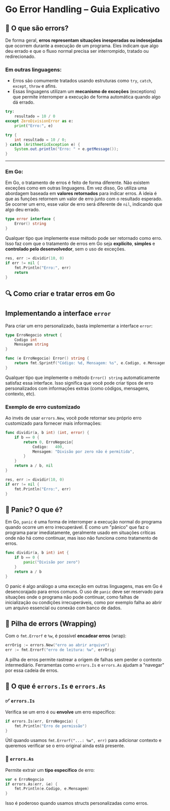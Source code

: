 # Go Error Handling – Guia Explicativo

## 🧠 O que são errors?

De forma geral, **erros representam situações inesperadas ou indesejadas** que ocorrem durante a execução de um programa. Eles indicam que algo deu errado e que o fluxo normal precisa ser interrompido, tratado ou redirecionado.

### Em outras linguagens:
- Erros são comumente tratados usando estruturas como `try`, `catch`, `except`, `throw` e afins.
- Essas linguagens utilizam um **mecanismo de exceções** (exceptions) que permite interromper a execução de forma automática quando algo dá errado.

```python
try:
    resultado = 10 / 0
except ZeroDivisionError as e:
    print("Erro:", e)
```

```java
try {
    int resultado = 10 / 0;
} catch (ArithmeticException e) {
    System.out.println("Erro: " + e.getMessage());
}
```

---

### Em Go:
Em Go, o tratamento de erros é feito de forma diferente. Não existem exceções como em outras linguagens. Em vez disso, Go utiliza uma abordagem baseada em **valores retornados** para indicar erros.
A ideia é que as funções retornem um valor de erro junto com o resultado esperado. Se ocorrer um erro, esse valor de erro será diferente de `nil`, indicando que algo deu errado.

```go
type error interface {
    Error() string
}
```
Qualquer tipo que implemente esse método pode ser retornado como erro. Isso faz com que o tratamento de erros em Go seja **explícito**, **simples** e **controlado pelo desenvolvedor**, sem o uso de exceções.

```go
res, err := dividir(10, 0)
if err != nil {
    fmt.Println("Erro:", err)
    return
}
```

## 🔍 Como criar e tratar erros em Go

## Implementando a interface `error`

Para criar um erro personalizado, basta implementar a interface `error`:

```go
type ErroNegocio struct {
    Codigo int
    Mensagem string
}

func (e ErroNegocio) Error() string {
    return fmt.Sprintf("Código: %d, Mensagem: %s", e.Codigo, e.Mensagem)
}
```

Qualquer tipo que implemente o método `Error() string` automaticamente satisfaz essa interface. Isso significa que você pode criar tipos de erro personalizados com informações extras (como códigos, mensagens, contexto, etc).

### Exemplo de erro customizado

Ao invés de usar `errors.New`, você pode retornar seu próprio erro customizado para fornecer mais informações:

```go
func dividir(a, b int) (int, error) {
    if b == 0 {
        return 0, ErroNegocio{
            Codigo:   400,
            Mensagem: "Divisão por zero não é permitida",
        }
    }
    return a / b, nil
}

res, err := dividir(10, 0)
if err != nil {
    fmt.Println("Erro:", err)
}
```

## 🔗 Panic? O que é?

Em Go, `panic` é uma forma de interromper a execução normal do programa quando ocorre um erro irrecuperável. É como um "pânico" que faz o programa parar imediatamente, geralmente usado em situações críticas onde não há como continuar, mas isso não funciona como tratamento de erros.

```go
func dividir(a, b int) int {
    if b == 0 {
        panic("Divisão por zero")
    }
    return a / b
}
```

O  panic é algo análogo a uma exceção em outras linguagens, mas em Go é desencorajado para erros comuns. O uso de `panic` deve ser reservado para situações onde o programa não pode continuar, como falhas de inicialização ou condições irrecuperáveis, como por exemplo falha ao abrir um arquivo essencial ou conexão com banco de dados.


## 🧬 Pilha de errors (Wrapping)

Com o `fmt.Errorf` e `%w`, é possível **encadear erros** (wrap):

```go
errOrig := errors.New("erro ao abrir arquivo")
err := fmt.Errorf("erro de leitura: %w", errOrig)
```

A pilha de erros permite rastrear a origem de falhas sem perder o contexto intermediário. Ferramentas como `errors.Is` e `errors.As` ajudam a "navegar" por essa cadeia de erros.


## 🧩 O que é `errors.Is` e `errors.As`

### ✅ `errors.Is`
Verifica se um erro é ou **envolve** um erro específico:

```go
if errors.Is(err, ErroNegocio) {
    fmt.Println("Erro de permissão")
}
```

Útil quando usamos `fmt.Errorf("...: %w", err)` para adicionar contexto e queremos verificar se o erro original ainda está presente.

### 🧱 `errors.As`
Permite extrair um **tipo específico** de erro:

```go
var e ErroNegocio
if errors.As(err, &e) {
    fmt.Println(e.Codigo, e.Mensagem)
}
```

Isso é poderoso quando usamos structs personalizadas como erros.
